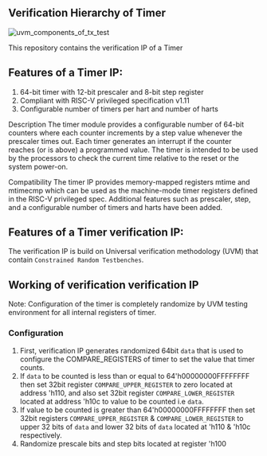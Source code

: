 ## Verification Hierarchy of Timer
![uvm_components_of_tx_test](https://user-images.githubusercontent.com/42897240/150805003-e5d2cca9-1e23-4c0e-ba3f-f01f544bb75a.png)

This repository contains the verification IP of a Timer

## Features of a Timer IP:

1. 64-bit timer with 12-bit prescaler and 8-bit step register
2. Compliant with RISC-V privileged specification v1.11
3. Configurable number of timers per hart and number of harts

Description
The timer module provides a configurable number of 64-bit counters where each counter increments by a step value whenever the prescaler times out. Each timer generates an interrupt if the counter reaches (or is above) a programmed value. The timer is intended to be used by the processors to check the current time relative to the reset or the system power-on.

Compatibility
The timer IP provides memory-mapped registers mtime and mtimecmp which can be used as the machine-mode timer registers defined in the RISC-V privileged spec. Additional features such as prescaler, step, and a configurable number of timers and harts have been added.

## Features of a Timer verification IP:

The verification IP is build on Universal verification methodology (UVM) that contain `Constrained Random Testbenches`.

## Working of verification verification IP

Note: Configuration of the timer is completely randomize by UVM testing environment for all internal registers of timer.

### Configuration

1. First, verification IP generates randomized 64bit `data` that is used to configure the COMPARE_REGISTERS of timer to set the value that timer counts.
2. If `data` to be counted is less than or equal to 64'h00000000FFFFFFFF then set 32bit register `COMPARE_UPPER_REGISTER` to zero located at address 'h110, and also set 32bit register `COMPARE_LOWER_REGISTER` located at address 'h10c to value to be counted i.e `data`.
3. If value to be counted is greater than 64'h00000000FFFFFFFF then set 32bit registers `COMPARE_UPPER_REGISTER` & `COMPARE_LOWER_REGISTER` to upper 32 bits of `data` and lower 32 bits of `data` located at 'h110 & 'h10c respectively.
4. Randomize prescale bits and step bits located at register 'h100
